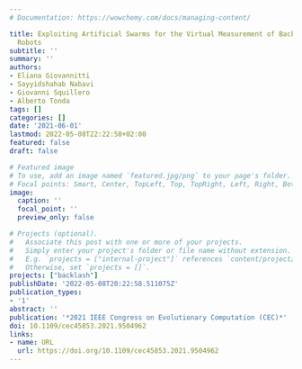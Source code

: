 ```yaml
---
# Documentation: https://wowchemy.com/docs/managing-content/

title: Exploiting Artificial Swarms for the Virtual Measurement of Backlash in Industrial
  Robots
subtitle: ''
summary: ''
authors:
- Eliana Giovannitti
- Sayyidshahab Nabavi
- Giovanni Squillero
- Alberto Tonda
tags: []
categories: []
date: '2021-06-01'
lastmod: 2022-05-08T22:22:58+02:00
featured: false
draft: false

# Featured image
# To use, add an image named `featured.jpg/png` to your page's folder.
# Focal points: Smart, Center, TopLeft, Top, TopRight, Left, Right, BottomLeft, Bottom, BottomRight.
image:
  caption: ''
  focal_point: ''
  preview_only: false

# Projects (optional).
#   Associate this post with one or more of your projects.
#   Simply enter your project's folder or file name without extension.
#   E.g. `projects = ["internal-project"]` references `content/project/deep-learning/index.md`.
#   Otherwise, set `projects = []`.
projects: ["backlash"]
publishDate: '2022-05-08T20:22:58.511075Z'
publication_types:
- '1'
abstract: ''
publication: '*2021 IEEE Congress on Evolutionary Computation (CEC)*'
doi: 10.1109/cec45853.2021.9504962
links:
- name: URL
  url: https://doi.org/10.1109/cec45853.2021.9504962
---
```

